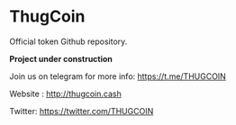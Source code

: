 # ThugCoin

Official token Github repository.

**Project under construction**


Join us on telegram for more info: https://t.me/THUGCOIN

Website : http://thugcoin.cash

Twitter: https://twitter.com/THUGCOIN

